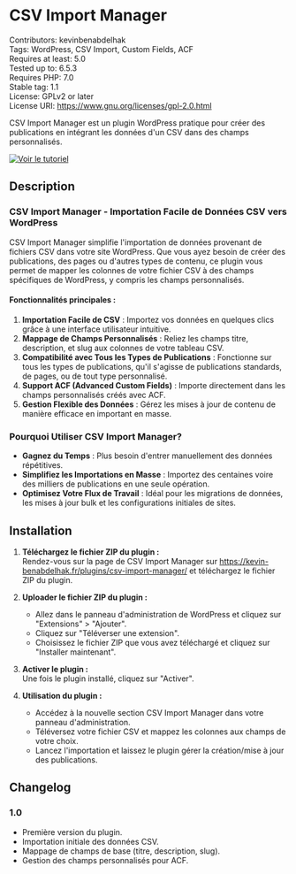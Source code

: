 # CSV Import Manager
Contributors: kevinbenabdelhak  
Tags: WordPress, CSV Import, Custom Fields, ACF  
Requires at least: 5.0  
Tested up to: 6.5.3  
Requires PHP: 7.0  
Stable tag: 1.1  
License: GPLv2 or later  
License URI: https://www.gnu.org/licenses/gpl-2.0.html  

CSV Import Manager est un plugin WordPress pratique pour créer des publications en intégrant les données d'un CSV dans des champs personnalisés.

[![Voir le tutoriel](https://img.youtube.com/vi/VxliDVzUFsE/maxresdefault.jpg)](https://www.youtube.com/watch?v=VxliDVzUFsE&ab_channel=KevinBenabdelhak)

## Description
### CSV Import Manager - Importation Facile de Données CSV vers WordPress

CSV Import Manager simplifie l'importation de données provenant de fichiers CSV dans votre site WordPress. Que vous ayez besoin de créer des publications, des pages ou d'autres types de contenu, ce plugin vous permet de mapper les colonnes de votre fichier CSV à des champs spécifiques de WordPress, y compris les champs personnalisés.

#### Fonctionnalités principales :
1. **Importation Facile de CSV** : Importez vos données en quelques clics grâce à une interface utilisateur intuitive.
2. **Mappage de Champs Personnalisés** : Reliez les champs titre, description, et slug aux colonnes de votre tableau CSV.
3. **Compatibilité avec Tous les Types de Publications** : Fonctionne sur tous les types de publications, qu'il s'agisse de publications standards, de pages, ou de tout type personnalisé.
4. **Support ACF (Advanced Custom Fields)** : Importe directement dans les champs personnalisés créés avec ACF.
5. **Gestion Flexible des Données** : Gérez les mises à jour de contenu de manière efficace en important en masse.

### Pourquoi Utiliser CSV Import Manager?
- **Gagnez du Temps** : Plus besoin d'entrer manuellement des données répétitives.
- **Simplifiez les Importations en Masse** : Importez des centaines voire des milliers de publications en une seule opération.
- **Optimisez Votre Flux de Travail** : Idéal pour les migrations de données, les mises à jour bulk et les configurations initiales de sites.

## Installation
1. **Téléchargez le fichier ZIP du plugin :**  
   Rendez-vous sur la page de CSV Import Manager sur https://kevin-benabdelhak.fr/plugins/csv-import-manager/ et téléchargez le fichier ZIP du plugin.

2. **Uploader le fichier ZIP du plugin :**
   - Allez dans le panneau d'administration de WordPress et cliquez sur "Extensions" > "Ajouter".
   - Cliquez sur "Téléverser une extension".
   - Choisissez le fichier ZIP que vous avez téléchargé et cliquez sur "Installer maintenant".

3. **Activer le plugin :**  
   Une fois le plugin installé, cliquez sur "Activer".

4. **Utilisation du plugin :**
   - Accédez à la nouvelle section CSV Import Manager dans votre panneau d'administration.
   - Téléversez votre fichier CSV et mappez les colonnes aux champs de votre choix.
   - Lancez l'importation et laissez le plugin gérer la création/mise à jour des publications.

## Changelog

### 1.0
* Première version du plugin.
* Importation initiale des données CSV.
* Mappage de champs de base (titre, description, slug).
* Gestion des champs personnalisés pour ACF.

